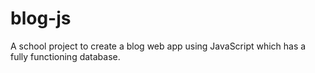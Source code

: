 # blog-js
A school project to create a blog web app using JavaScript which has a fully functioning database.
